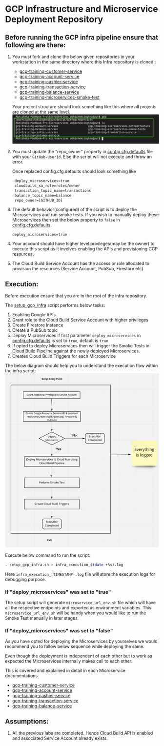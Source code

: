# GCP Infrastructure and Microservice Deployment Repository

## Before running the GCP infra pipeline ensure that following are there:
1. You must fork and clone the below given repositories in your workstation in the same directory where this Infra repository is cloned :
   * [gcp-training-customer-service](https://github.com/armakuni/gcp-training-customer-service)
   * [gcp-training-account-service](https://github.com/armakuni/gcp-training-account-service)
   * [gcp-training-cashier-service](https://github.com/armakuni/gcp-training-cashier-service)
   * [gcp-training-transaction-service](https://github.com/armakuni/gcp-training-transaction-service)
   * [gcp-training-balance-service](https://github.com/armakuni/gcp-training-balance-service)
   * [gcp-training-microservices-smoke-test](https://github.com/armakuni/gcp-training-microservices-smoke-test)

   Your project structure should look something like this where all projects are cloned at the same level.
   ![](images/project_structure.png)
2. You must update the "repo_owner" property in [config.cfg.defaults](config.cfg.defaults) file with your ```GitHub-UserId```.
   Else the script will not execute and throw an error.
   
   Once replaced config.cfg.defaults should look something like
   ```
    deploy_microservices=true
    cloudbuild_sa_role=roles/owner
    transaction_topic_name=transactions
    balance_topic_name=balance
    repo_owner=[GITHUB_ID]
   ```
3. The default behavior(configured) of the script is to deploy the Microservices and run smoke tests.
    If you wish to manually deploy these Microservices then set the below property to ```false``` in [config.cfg.defaults](config.cfg.defaults).
   ```
   deploy_microservices=true
   ```
4. Your account should have higher level privileges(may be the owner) to execute this script as it involves enabling the APIs and provisioning GCP resources.
5. The Cloud Build Service Account has the access or role allocated to provision the resources (Service Account, PubSub, Firestore etc)
   
## Execution:

Before execution ensure that you are in the root of the infra repository.

The [setup_gcp_infra](setup_gcp_infra.sh) script performs below tasks:
1. Enabling Google APIs
2. Grant role to the Cloud Build Service Account with higher privileges
3. Create Firestore Instance
4. Create a PubSub topic
5. Deploy Microservices if first parameter ```deploy_microservices``` in [config.cfg.defaults](config.cfg.defaults) is set to ```true```, default is ```true```
6. If opted to deploy Microservices then will trigger the Smoke Tests in Cloud Build Pipeline against the newly deployed Microservices.
7. Creates Cloud Build Triggers for each Microservice
   
The below diagram should help you to understand the execution flow within the infra script:
![](images/infra_script_request_flow_diagram.png)
   
Execute below command to run the script:

```bash
. setup_gcp_infra.sh > infra_execution_$(date +%s).log
```

Here ```infra_execution_[TIMESTAMP].log``` file will store the execution logs for debugging purpose.

### If "deploy_microservices" was set to "true"
The setup script will generate ```microservice_url_env.sh``` file which will have all the respective endpoints and exported as environment variables.
This ```microservice_url_env.sh``` will be handy when you would like to run the Smoke Test manually in later stages.

### If "deploy_microservices" was set to "false"
As you have opted for deploying the Microservices by yourselves we would recommend you to follow below sequence while deploying the same.

Even though the deployment is independent of each other but to work as expected the Microservices internally makes call to each other.

This is covered and explained in detail in each Microservice documentations.

* [gcp-training-customer-service](https://github.com/armakuni/gcp-training-customer-service)
* [gcp-training-account-service](https://github.com/armakuni/gcp-training-account-service)
* [gcp-training-cashier-service](https://github.com/armakuni/gcp-training-cashier-service)
* [gcp-training-transaction-service](https://github.com/armakuni/gcp-training-transaction-service)
* [gcp-training-balance-service](https://github.com/armakuni/gcp-training-balance-service)

## Assumptions: 

1. All the previous labs are completed. Hence Cloud Build API is enabled and associated Service Account already exists.
